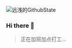 ![远浅的GithubState](https://github-readme-stats.vercel.app/api?username=unliar&count_private=true&show_icons=true&theme=dark)

### Hi there 👋
>正在加班加点打工...

<!--
**unliar/unliar** is a ✨ _special_ ✨ repository because its `README.md` (this file) appears on your GitHub profile.

Here are some ideas to get you started:

- 🔭 I’m currently working on ...
- 🌱 I’m currently learning ...
- 👯 I’m looking to collaborate on ...
- 🤔 I’m looking for help with ...
- 💬 Ask me about ...
- 📫 How to reach me: ...
- 😄 Pronouns: ...
- ⚡ Fun fact: ...
-->

